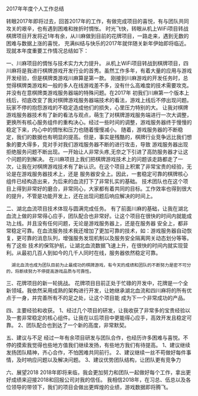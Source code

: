 2017年年度个人工作总结

  转眼2017年即将过去，回首2017年的工作，有做完成项目的喜悦，有与团队共同攻关的艰辛，也有遇到困难和挫折时惆怅。
时光飞快，转眼从机上WiFi项目转战棋牌项目开发将近1年有余，从川麻做到目前的花牌项目，一路走来，遇到无数的困难与数据上涨的喜悦，
充满纠结与快乐的2017年就伴随关新年伊始即将临近。现就本年度重要工作情况总结如下：

 一、川麻项目的惆怅与技术实力大力提升。
       从机上WiFi项目转战到棋牌项目，四川麻将是我进行棋牌游戏开发行业的首秀。虽然工作多年，有着大量的应用与游戏开发经验，但是棋牌类游戏川麻算是第一款。
    刚接到川麻游戏的开发任务时，总觉得棋牌类游戏和一般的多人在线游戏差不多，没有什么高难度的技术需要攻克。并没有在意棋牌类游戏服务器端的特殊问题。在2017年
    初我们川麻第一个版本上线后，彻底改变了我对棋牌游戏服务器端技术的看法，游戏上线后不停出现问题。玩家不停的抱怨游戏的不稳定造成他们的损失，心里压力特别的大。
    让我对棋牌游戏服务器技术有了新的看法与观点，萌生了对棋牌游戏服务端进行一次大调整，更换所有核心服务组件的重构决心。经过一些时间的调整，游戏服务器终于慢慢的
    稳定下来，内心中的惆怅和压力也随着慢慢减小。
       随着，游戏服务器的不断稳定，我们的数据也有明显的提高。但是，事实是残酷的，棋牌行业竞争远比我们想象的要大得多，竞对手对我们游戏服务器不断的进行攻击，导致
    游戏服务器出现拒绝服务问题不断出现。一开始让人非常头疼,无奈之下引进了高防服务器才让这个问题的到解决。
       在川麻项目上我们把棋牌游戏技术上的问题该走路都走了一次，让我在对棋牌游戏技术有了新认识。在这个项目上积累了非常宝贵的经验，无论是在游戏服务器技术上，还是
    服务器安全上。因此，一套稳定可靠的棋牌核心组件已经构造出来，为后来的血流打下了非常扎实的基础。
      技术团队也在这个项目上得到非常好的磨合，非常同心，大家都有着共同的目标。工作效率也得到很大的提升，不管是功能开发上，还在出现问题后响应解决的时间上。

 二、湖北血流项目技术体现与圆满完成任务。
       有了前面川麻的基础，让我在湖北血流上做的非常得心应手，团队配合也非常好。让这个项目在很快的时间内就能成功上线。并且没有任何问题，无论是游戏服务器上，还是在服务器
    安全上，都非常稳定可靠。在血流服务技术我还增加了更加可靠的技术，如：游戏服务器自动恢复，更可靠的消息队列，增强服务发现机制以及服务安全隔离网关动态划分等等。有了这些
    技术的保驾护航，让湖北血流数据飞速上升，在很快的时间内就实现营利。从最初几百人到如今的几千人同时在线，服务器依然稳定可靠。

      湖北血流也成为团队目前为止最成功的棋牌游戏，有今天的成绩和团队的不断努力是密不可分的，将断续努力不停提高游戏品质与可靠性。

 三、花牌项目的新一轮挑战。
       花牌项目目前正处于忙碌的开发中，花牌是一个全新领域。我依然采用成熟的架构进行开发，让她继承湖北血流和四川麻将的所有优点于一身，并完善所有不的足之处，让这个项目能
    成为下一个非常成功的产品。


 四、主要经验和收获。
     1、经过几个项目的研发，让我收获了非常多的宝贵经验以及一套非常稳定的核心组件。让我在以后项目中更能得心应手，高效开发且稳定可靠。
     2、团队配合也到达了一个新的高度，非常默契。
     
 五、建议与不足
     经过一年有余项目研发与团队合作，也经历许多困难与喜悦。不停的摸索我觉得也些地方值我们继续发扬，有些地方我们有待提高。
     1、建议继续发扬团队精神，齐心合作，不怕困难共同前行。
     2、建议继续一丝不苟做好每件事情，及时响应问题以及解决问题。
     3、建议优势团队结构，让团队更有竞争力

 六、展望2018
     2018年即将来临，我会更加努力和团队一起做好每个工作，拿出更好成绩来迎接2018和回报公司对我的信任。
     我相信2018年，在习总、伍总以及各位领导的带领下，我们的项目会做出更辉煌的业绩，游戏数据即将腾飞。